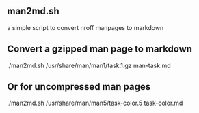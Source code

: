 ## man2md.sh
a simple script to convert nroff manpages to markdown

## Convert a gzipped man page to markdown
./man2md.sh /usr/share/man/man1/task.1.gz man-task.md

## Or for uncompressed man pages
./man2md.sh /usr/share/man/man5/task-color.5 task-color.md

